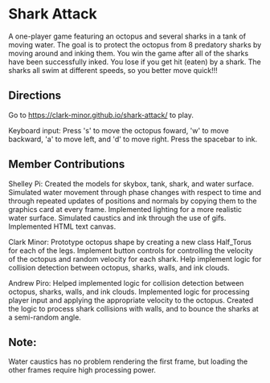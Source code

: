 # Shark Attack

A one-player game featuring an octopus and several sharks in a tank of moving water. The goal is to protect the octopus from 8 predatory sharks by moving around and inking them. You win the game after all of the sharks have been successfully inked. You lose if you get hit (eaten) by a shark. The sharks all swim at different speeds, so you better move quick!!!

## Directions

Go to https://clark-minor.github.io/shark-attack/ to play.

Keyboard input:
Press 's' to move the octopus foward,
'w' to move backward,
'a' to move left, and
'd' to move right.
Press the spacebar to ink.

## Member Contributions

Shelley Pi: Created the models for skybox, tank, shark, and water surface. Simulated water movement through phase changes with respect to time and through repeated updates of positions and normals by copying them to the graphics card at every frame. Implemented lighting for a more realistic water surface. Simulated caustics and ink through the use of gifs. Implemented HTML text canvas.

Clark Minor: Prototype octopus shape by creating a new class Half_Torus for each of the legs. Implement button controls for controlling the velocity of the octopus and random velocity for each shark. Help implement logic for collision detection between octopus, sharks, walls, and ink clouds.

Andrew Piro: Helped implemented logic for collision detection between octopus, sharks, walls, and ink clouds. Implemented logic for processing player input and applying the appropriate velocity to the octopus. Created the logic to process shark collisions with walls, and to bounce the sharks at a semi-random angle.

## Note:
Water caustics has no problem rendering the first frame, but loading the other frames require high processing power.
